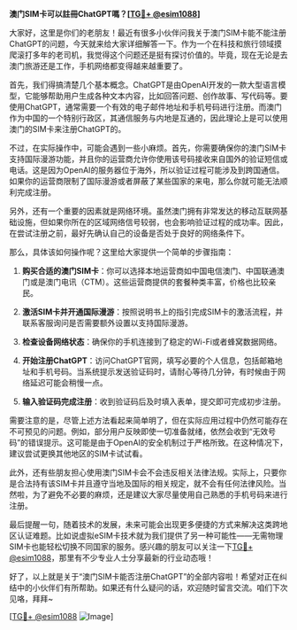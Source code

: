 **澳门SIM卡可以註冊ChatGPT嗎？[[TG💪+ @esim1088](https://t.me/s/esim1088)]**

大家好，这里是你们的老朋友！最近有很多小伙伴问我关于澳门SIM卡能不能注册ChatGPT的问题，今天就来给大家详细解答一下。作为一个在科技和旅行领域摸爬滚打多年的老司机，我觉得这个问题还是挺有探讨价值的。毕竟，现在无论是去澳门旅游还是工作，手机网络都变得越来越重要了。

首先，我们得搞清楚几个基本概念。ChatGPT是由OpenAI开发的一款大型语言模型，它能够帮助用户生成各种文本内容，比如回答问题、创作故事、写代码等。要使用ChatGPT，通常需要一个有效的电子邮件地址和手机号码进行注册。而澳门作为中国的一个特别行政区，其通信服务与内地是互通的，因此理论上是可以使用澳门的SIM卡来注册ChatGPT的。

不过，在实际操作中，可能会遇到一些小麻烦。首先，你需要确保你的澳门SIM卡支持国际漫游功能，并且你的运营商允许你使用该号码接收来自国外的验证短信或电话。这是因为OpenAI的服务器位于海外，所以验证过程可能涉及到跨国通信。如果你的运营商限制了国际漫游或者屏蔽了某些国家的来电，那么你就可能无法顺利完成注册。

另外，还有一个重要的因素就是网络环境。虽然澳门拥有非常发达的移动互联网基础设施，但如果你所在的区域网络信号较弱，也会影响验证过程的成功率。因此，在尝试注册之前，最好先确认自己的设备是否处于良好的网络条件下。

那么，具体该如何操作呢？这里给大家提供一个简单的步骤指南：

1. **购买合适的澳门SIM卡**：你可以选择本地运营商如中国电信澳门、中国联通澳门或是澳门电讯（CTM）。这些运营商提供的套餐种类丰富，价格也比较亲民。
   
2. **激活SIM卡并开通国际漫游**：按照说明书上的指引完成SIM卡的激活流程，并联系客服询问是否需要额外设置以支持国际漫游。

3. **检查设备网络状态**：确保你的手机连接到了稳定的Wi-Fi或者蜂窝数据网络。

4. **开始注册ChatGPT**：访问ChatGPT官网，填写必要的个人信息，包括邮箱地址和手机号码。当系统提示发送验证码时，请耐心等待几分钟，有时候由于网络延迟可能会稍慢一点。

5. **输入验证码完成注册**：收到验证码后及时填入表单，提交即可完成初步注册。

需要注意的是，尽管上述方法看起来简单明了，但在实际应用过程中仍然可能存在不可预见的问题。例如，部分用户反映即使一切准备就绪，依然会收到“无效号码”的错误提示。这可能是由于OpenAI的安全机制过于严格所致。在这种情况下，建议尝试更换其他地区的SIM卡试试看。

此外，还有些朋友担心使用澳门SIM卡会不会违反相关法律法规。实际上，只要你是合法持有该SIM卡并且遵守当地及国际的相关规定，就不会有任何法律风险。当然啦，为了避免不必要的麻烦，还是建议大家尽量使用自己熟悉的手机号码来进行注册。

最后提醒一句，随着技术的发展，未来可能会出现更多便捷的方式来解决这类跨地区认证难题。比如说虚拟eSIM卡技术就为我们提供了另一种可能性——无需物理SIM卡也能轻松切换不同国家的服务。感兴趣的朋友可以关注一下[TG💪+ @esim1088](https://t.me/s/esim1088)，那里有不少专业人士分享最新的行业动态哦！

好了，以上就是关于“澳门SIM卡能否注册ChatGPT”的全部内容啦！希望对正在纠结中的小伙伴们有所帮助。如果还有什么疑问的话，欢迎随时留言交流。咱们下次见咯，拜拜~

[[TG💪+ @esim1088](https://t.me/s/esim1088) ![Image](https://i.postimg.cc/4NQfJmqS/Snipaste-2025-05-13-00-14-12.png)]